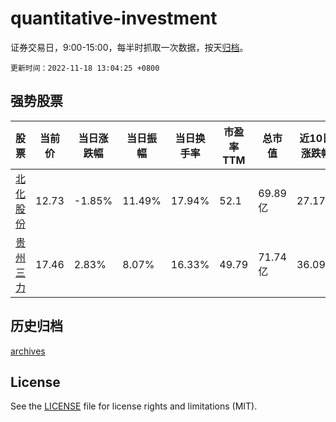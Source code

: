 # quantitative-investment

证券交易日，9:00-15:00，每半时抓取一次数据，按天[归档](archives)。

`更新时间：2022-11-18 13:04:25 +0800`

## 强势股票

|股票|当前价|当日涨跌幅|当日振幅|当日换手率|市盈率TTM|总市值|近10日涨跌幅|
|----|----|----|----|----|----|----|----|
|[北化股份](https://xueqiu.com/S/SZ002246)|12.73|-1.85%|11.49%|17.94%|52.1|69.89亿|27.17%|
|[贵州三力](https://xueqiu.com/S/SH603439)|17.46|2.83%|8.07%|16.33%|49.79|71.74亿|36.09%|

## 历史归档

[archives](archives)

## License

See the [LICENSE](LICENSE) file for license rights and limitations (MIT).